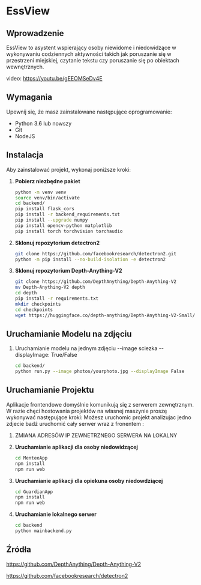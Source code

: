 # EssView

## Wprowadzenie

EssView to asystent wspierający osoby niewidome i niedowidzące w wykonywaniu codziennych aktywności takich jak poruszanie się w przestrzeni miejskiej, czytanie tekstu czy poruszanie się po obiektach wewnętrznych.

video: https://youtu.be/gEEOMSeDv4E



## Wymagania

Upewnij się, że masz zainstalowane następujące oprogramowanie:

- Python 3.6 lub nowszy
- Git
- NodeJS

## Instalacja

Aby zainstalować projekt, wykonaj poniższe kroki:

1. **Pobierz niezbędne pakiet**

   ```bash
   python -m venv venv
   source venv/bin/activate
   cd backend/
   pip install flask_cors
   pip install -r backend_requirements.txt
   pip install --upgrade numpy
   pip install opencv-python matplotlib
   pip install torch torchvision torchaudio
2. **Sklonuj repozytorium detectron2**

   ```bash
   git clone https://github.com/facebookresearch/detectron2.git
   python -m pip install --no-build-isolation -e detectron2

2. **Sklonuj repozytorium Depth-Anything-V2**

   ```bash
   git clone https://github.com/DepthAnything/Depth-Anything-V2
   mv Depth-Anything-V2 depth
   cd depth
   pip install -r requirements.txt
   mkdir checkpoints
   cd checkpoints
   wget https://huggingface.co/depth-anything/Depth-Anything-V2-Small/resolve/main/depth_anything_v2_vits.pth?download=true -O depth_anything_v2_vits.pth
## Uruchamianie Modelu na zdjęciu
1. Uruchamianie modelu na jednym zdjęciu --image sciezka --displayImage: True/False 

   ```bash
   cd backend/
   python run.py --image photos/yourphoto.jpg --displayImage False
## Uruchamianie Projektu
Aplikacje frontendowe domyślnie komunikują się z serwerem zewnętrznym. W razie chęci hostowania projektów
na własnej maszynie proszę wykonywać następujące kroki:
Możesz uruchomic projekt analizujac jedno zdjecie badź uruchomić cały serwer wraz z fronentem :

1.  ZMIANA ADRESÓW IP ZEWNETRZNEGO SERWERA NA LOKALNY 

2. **Uruchamianie aplikacji dla osoby niedowidzącej**

   ```bash
   cd MenteeApp
   npm install
   npm run web
3. **Uruchamianie aplikacji dla opiekuna osoby niedowdziącej**

   ```bash
   cd GuardianApp
   npm install
   npm run web
4. **Uruchamianie lokalnego serwer**
 
   ```bash
   cd backend
   python mainbackend.py
   

## Źródła
https://github.com/DepthAnything/Depth-Anything-V2

https://github.com/facebookresearch/detectron2

   
   
 
